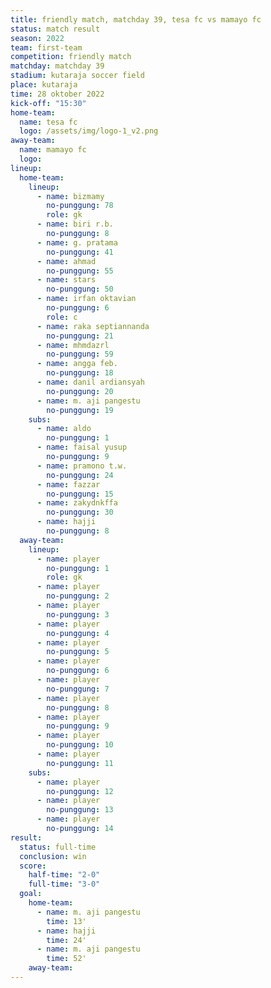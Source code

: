 ```yaml
---
title: friendly match, matchday 39, tesa fc vs mamayo fc
status: match result
season: 2022
team: first-team
competition: friendly match
matchday: matchday 39
stadium: kutaraja soccer field
place: kutaraja
time: 28 oktober 2022
kick-off: "15:30"
home-team:
  name: tesa fc
  logo: /assets/img/logo-1_v2.png
away-team:
  name: mamayo fc
  logo: 
lineup:
  home-team:
    lineup:
      - name: bizmamy
        no-punggung: 78
        role: gk
      - name: biri r.b.
        no-punggung: 8
      - name: g. pratama
        no-punggung: 41
      - name: ahmad
        no-punggung: 55
      - name: stars
        no-punggung: 50
      - name: irfan oktavian
        no-punggung: 6
        role: c
      - name: raka septiannanda
        no-punggung: 21
      - name: mhmdazrl
        no-punggung: 59
      - name: angga feb.
        no-punggung: 18
      - name: danil ardiansyah
        no-punggung: 20
      - name: m. aji pangestu
        no-punggung: 19
    subs:
      - name: aldo
        no-punggung: 1
      - name: faisal yusup
        no-punggung: 9
      - name: pramono t.w.
        no-punggung: 24
      - name: fazzar
        no-punggung: 15
      - name: zakydnkffa
        no-punggung: 30
      - name: hajji
        no-punggung: 8
  away-team:
    lineup:
      - name: player
        no-punggung: 1
        role: gk
      - name: player
        no-punggung: 2
      - name: player
        no-punggung: 3
      - name: player
        no-punggung: 4
      - name: player
        no-punggung: 5
      - name: player
        no-punggung: 6
      - name: player
        no-punggung: 7
      - name: player
        no-punggung: 8
      - name: player
        no-punggung: 9
      - name: player
        no-punggung: 10
      - name: player
        no-punggung: 11
    subs:
      - name: player
        no-punggung: 12
      - name: player
        no-punggung: 13
      - name: player
        no-punggung: 14
result:
  status: full-time
  conclusion: win
  score:
    half-time: "2-0"
    full-time: "3-0"
  goal:
    home-team:
      - name: m. aji pangestu
        time: 13'
      - name: hajji
        time: 24'
      - name: m. aji pangestu
        time: 52'
    away-team:
---
```

